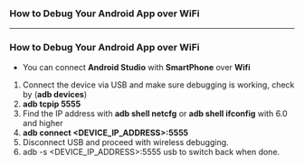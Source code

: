 ### How to Debug Your Android App over WiFi
---------------------

### How to Debug Your Android App over WiFi

* You can connect **Android Studio** with **SmartPhone** over **Wifi**

1. Connect the device via USB and make sure debugging is working, check by (**adb devices**)
2. **adb tcpip 5555**
3. Find the IP address with **adb shell netcfg** or **adb shell ifconfig** with 6.0 and higher
4. **adb connect <DEVICE_IP_ADDRESS>:5555**
5. Disconnect USB and proceed with wireless debugging.
6. adb -s <DEVICE_IP_ADDRESS>:5555 usb to switch back when done.
